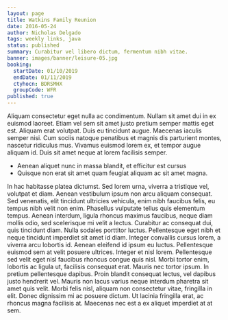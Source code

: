 ```yaml
---
layout: page
title: Watkins Family Reunion
date: 2016-05-24
author: Nicholas Delgado
tags: weekly links, java
status: published
summary: Curabitur vel libero dictum, fermentum nibh vitae.
banner: images/banner/leisure-05.jpg
booking:
  startDate: 01/10/2019
  endDate: 01/11/2019
  ctyhocn: BDRSMHX
  groupCode: WFR
published: true
---
```

Aliquam consectetur eget nulla ac condimentum. Nullam sit amet dui in ex euismod laoreet. Etiam vel sem sit amet justo pretium semper mattis eget est. Aliquam erat volutpat. Duis eu tincidunt augue. Maecenas iaculis semper nisi. Cum sociis natoque penatibus et magnis dis parturient montes, nascetur ridiculus mus. Vivamus euismod lorem ex, et tempor augue aliquam id. Duis sit amet neque at lorem facilisis semper.

* Aenean aliquet nunc in massa blandit, et efficitur est cursus
* Quisque non erat sit amet quam feugiat aliquam ac sit amet magna.

In hac habitasse platea dictumst. Sed lorem urna, viverra a tristique vel, volutpat et diam. Aenean vestibulum ipsum non arcu aliquam consequat. Sed venenatis, elit tincidunt ultricies vehicula, enim nibh faucibus felis, eu tempus nibh velit non enim. Phasellus vulputate tellus quis elementum tempus. Aenean interdum, ligula rhoncus maximus faucibus, neque diam mollis odio, sed scelerisque mi velit a lectus. Curabitur ac consequat dui, quis tincidunt diam. Nulla sodales porttitor luctus. Pellentesque eget nibh et neque tincidunt imperdiet sit amet id diam. Integer convallis cursus lorem, a viverra arcu lobortis id.
Aenean eleifend id ipsum eu luctus. Pellentesque euismod sem at velit posuere ultrices. Integer et nisl lorem. Pellentesque sed velit eget nisl faucibus rhoncus congue quis nisl. Morbi tortor enim, lobortis ac ligula ut, facilisis consequat erat. Mauris nec tortor ipsum. In pretium pellentesque dapibus. Proin blandit consequat lectus, vel dapibus justo hendrerit vel. Mauris non lacus varius neque interdum pharetra sit amet quis velit. Morbi felis nisl, aliquam non consectetur vitae, fringilla in elit. Donec dignissim mi ac posuere dictum. Ut lacinia fringilla erat, ac rhoncus magna facilisis at. Maecenas nec est a ex aliquet imperdiet at at sem.
